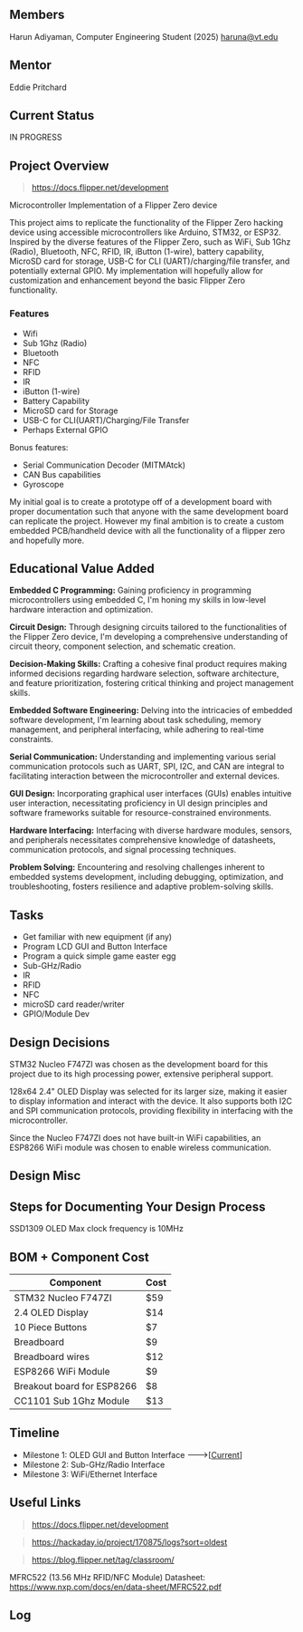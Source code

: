 ## Members

Harun Adiyaman, Computer Engineering Student (2025)
haruna@vt.edu

## Mentor

Eddie Pritchard

## Current Status

IN PROGRESS

## Project Overview

> https://docs.flipper.net/development

Microcontroller Implementation of a Flipper Zero device

This project aims to replicate the functionality of the Flipper Zero hacking device using accessible microcontrollers like Arduino, STM32, or ESP32. Inspired by the diverse features of the Flipper Zero, such as WiFi, Sub 1Ghz (Radio), Bluetooth, NFC, RFID, IR, iButton (1-wire), battery capability, MicroSD card for storage, USB-C for CLI (UART)/charging/file transfer, and potentially external GPIO. My implementation will hopefully allow for customization and enhancement beyond the basic Flipper Zero functionality.

### Features

- Wifi
- Sub 1Ghz (Radio)
- Bluetooth
- NFC
- RFID
- IR
- iButton (1-wire)
- Battery Capability
- MicroSD card for Storage
- USB-C for CLI(UART)/Charging/File Transfer
- Perhaps External GPIO

Bonus features:

- Serial Communication Decoder (MITMAtck)
- CAN Bus capabilities
- Gyroscope

My initial goal is to create a prototype off of a development board with proper documentation such that anyone with the same development board can replicate the project. However my final ambition is to create a custom embedded PCB/handheld device with all the functionality of a flipper zero and hopefully more.

## Educational Value Added

**Embedded C Programming:** Gaining proficiency in programming microcontrollers using embedded C, I'm honing my skills in low-level hardware interaction and optimization.

**Circuit Design:** Through designing circuits tailored to the functionalities of the Flipper Zero device, I'm developing a comprehensive understanding of circuit theory, component selection, and schematic creation.

**Decision-Making Skills:** Crafting a cohesive final product requires making informed decisions regarding hardware selection, software architecture, and feature prioritization, fostering critical thinking and project management skills.

**Embedded Software Engineering:** Delving into the intricacies of embedded software development, I'm learning about task scheduling, memory management, and peripheral interfacing, while adhering to real-time constraints.

**Serial Communication:** Understanding and implementing various serial communication protocols such as UART, SPI, I2C, and CAN are integral to facilitating interaction between the microcontroller and external devices.

**GUI Design:** Incorporating graphical user interfaces (GUIs) enables intuitive user interaction, necessitating proficiency in UI design principles and software frameworks suitable for resource-constrained environments.

**Hardware Interfacing:** Interfacing with diverse hardware modules, sensors, and peripherals necessitates comprehensive knowledge of datasheets, communication protocols, and signal processing techniques.

**Problem Solving:** Encountering and resolving challenges inherent to embedded systems development, including debugging, optimization, and troubleshooting, fosters resilience and adaptive problem-solving skills.

## Tasks

<!-- Your Text Here. You may work with your mentor on this later when they are assigned -->

- Get familiar with new equipment (if any)
- Program LCD GUI and Button Interface
- Program a quick simple game easter egg
- Sub-GHz/Radio
- IR
- RFID
- NFC
- microSD card reader/writer
- GPIO/Module Dev

## Design Decisions

<!-- Your Text Here. You may work with your mentor on this later when they are assigned -->

STM32 Nucleo F747ZI was chosen as the development board for this project due to its high processing power, extensive peripheral support.

128x64 2.4" OLED Display was selected for its larger size, making it easier to display information and interact with the device. It also supports both I2C and SPI communication protocols, providing flexibility in interfacing with the microcontroller.

Since the Nucleo F747ZI does not have built-in WiFi capabilities, an ESP8266 WiFi module was chosen to enable wireless communication.

## Design Misc

<!-- Your Text Here. You may work with your mentor on this later when they are assigned -->

## Steps for Documenting Your Design Process

<!-- Your Text Here. You may work with your mentor on this later when they are assigned -->

SSD1309 OLED Max clock frequency is 10MHz

## BOM + Component Cost

<!-- Your Text Here. You may work with your mentor on this later when they are assigned -->

| Component                  | Cost |
| -------------------------- | ---- |
| STM32 Nucleo F747ZI        | $59  |
| 2.4 OLED Display           | $14  |
| 10 Piece Buttons           | $7   |
| Breadboard                 | $9   |
| Breadboard wires           | $12  |
| ESP8266 WiFi Module        | $9   |
| Breakout board for ESP8266 | $8   |
| CC1101 Sub 1Ghz Module     | $13  |

## Timeline

<!-- Your Text Here. You may work with your mentor on this later when they are assigned -->

- Milestone 1: OLED GUI and Button Interface --->[[Current](SimpleGUI/README.md)]
- Milestone 2: Sub-GHz/Radio Interface
- Milestone 3: WiFi/Ethernet Interface

## Useful Links

<!-- Your Text Here. You may work with your mentor on this later when they are assigned -->

> https://docs.flipper.net/development

> https://hackaday.io/project/170875/logs?sort=oldest

> https://blog.flipper.net/tag/classroom/

MFRC522 (13.56 MHz RFID/NFC Module) Datasheet:
https://www.nxp.com/docs/en/data-sheet/MFRC522.pdf

## Log

<!-- Your Text Here. You may work with your mentor on this later when they are assigned -->
